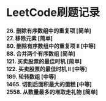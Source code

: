 # LeetCode刷题记录
**26. 删除有序数组中的重复项 [简单]**  
**27. 移除元素 [简单]**  
**80. 删除有序数组中的重复项 II [中等]**  
**88. 合并两个有序数组 [简单]**  
**121. 买卖股票的最佳时机 [简单]**  
**122. 买卖股票的最佳时机 II [中等]**  
**189. 轮转数组 [中等]**  
**1465. 切割后面积最大的蛋糕 [中等]**  
**2558. 从数量最多的堆取走礼物 [简单]**  
